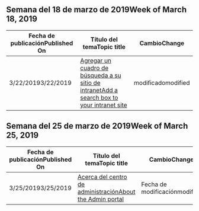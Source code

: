 <!-- This file is generated automatically each week. Changes made to this file will be overwritten.-->




## <a name="week-of-march-18-2019"></a><span data-ttu-id="a9044-101">Semana del 18 de marzo de 2019</span><span class="sxs-lookup"><span data-stu-id="a9044-101">Week of March 18, 2019</span></span>


| <span data-ttu-id="a9044-102">Fecha de publicación</span><span class="sxs-lookup"><span data-stu-id="a9044-102">Published On</span></span> |<span data-ttu-id="a9044-103">Título del tema</span><span class="sxs-lookup"><span data-stu-id="a9044-103">Topic title</span></span> | <span data-ttu-id="a9044-104">Cambio</span><span class="sxs-lookup"><span data-stu-id="a9044-104">Change</span></span> |
|------|------------|--------|
| <span data-ttu-id="a9044-105">3/22/2019</span><span class="sxs-lookup"><span data-stu-id="a9044-105">3/22/2019</span></span> | [<span data-ttu-id="a9044-106">Agregar un cuadro de búsqueda a su sitio de intranet</span><span class="sxs-lookup"><span data-stu-id="a9044-106">Add a search box to your intranet site</span></span>](/MicrosoftSearch/add-a-search-box-to-your-intranet-site) | <span data-ttu-id="a9044-107">modificado</span><span class="sxs-lookup"><span data-stu-id="a9044-107">modified</span></span> |


## <a name="week-of-march-25-2019"></a><span data-ttu-id="a9044-108">Semana del 25 de marzo de 2019</span><span class="sxs-lookup"><span data-stu-id="a9044-108">Week of March 25, 2019</span></span>


| <span data-ttu-id="a9044-109">Fecha de publicación</span><span class="sxs-lookup"><span data-stu-id="a9044-109">Published On</span></span> |<span data-ttu-id="a9044-110">Título del tema</span><span class="sxs-lookup"><span data-stu-id="a9044-110">Topic title</span></span> | <span data-ttu-id="a9044-111">Cambio</span><span class="sxs-lookup"><span data-stu-id="a9044-111">Change</span></span> |
|------|------------|--------|
| <span data-ttu-id="a9044-112">3/25/2019</span><span class="sxs-lookup"><span data-stu-id="a9044-112">3/25/2019</span></span> | [<span data-ttu-id="a9044-113">Acerca del centro de administración</span><span class="sxs-lookup"><span data-stu-id="a9044-113">About the Admin portal</span></span>](/MicrosoftSearch/about-the-admin-portal) | <span data-ttu-id="a9044-114">Fecha de modificación</span><span class="sxs-lookup"><span data-stu-id="a9044-114">modified</span></span> |
